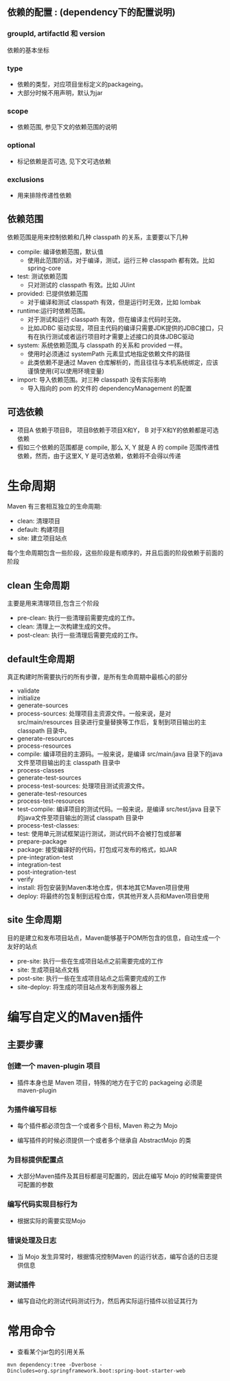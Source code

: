 

## 依赖的配置 : (dependency下的配置说明)

### groupId, artifactId 和 version

依赖的基本坐标

### type

- 依赖的类型，对应项目坐标定义的packageing。
- 大部分时候不用声明，默认为jar

### scope

- 依赖范围, 参见下文的依赖范围的说明

### optional

- 标记依赖是否可选, 见下文可选依赖

### exclusions

- 用来排除传递性依赖



## 依赖范围

依赖范围是用来控制依赖和几种 classpath 的关系，主要要以下几种

- compile: 编译依赖范围，默认值
  - 使用此范围的话，对于编译，测试，运行三种 classpath 都有效。比如 spring-core
- test: 测试依赖范围
  - 只对测试的 classpath 有效。比如 JUint
- provided: 已提供依赖范围
  - 对于编译和测试 classpath 有效，但是运行时无效，比如 lombak
- runtime:运行时依赖范围。
  - 对于测试和运行 classpath 有效，但在编译主代码时无效。
  - 比如JDBC 驱动实现，项目主代码的编译只需要JDK提供的JDBC接口，只有在执行测试或者运行项目时才需要上述接口的具体JDBC驱动
- system: 系统依赖范围,与 classpath 的关系和 provided 一样。
  - 使用时必须通过 systemPath 元素显式地指定依赖文件的路径
  - 此类依赖不是通过 Maven 仓库解析的，而且往往与本机系统绑定，应该谨慎使用(可以使用环境变量)
- import: 导入依赖范围。对三种 classpath 没有实际影响
  - 导入指向的 pom 的文件的 dependencyManagement 的配置

## 可选依赖

- 项目A 依赖于项目B， 项目B依赖于项目X和Y， B 对于X和Y的依赖都是可选依赖
- 假如三个依赖的范围都是 compile, 那么 X, Y 就是 A 的 compile 范围传递性依赖，然而，由于这里X, Y 是可选依赖，依赖将不会得以传递

# 生命周期

Maven 有三套相互独立的生命周期:

- clean: 清理项目
- default: 构建项目
- site: 建立项目站点

每个生命周期包含一些阶段，这些阶段是有顺序的，并且后面的阶段依赖于前面的阶段

## clean 生命周期

主要是用来清理项目,包含三个阶段

- pre-clean: 执行一些清理前需要完成的工作。
- clean: 清理上一次构建生成的文件。
- post-clean: 执行一些清理后需要完成的工作。

## default生命周期

真正构建时所需要执行的所有步骤，是所有生命周期中最核心的部分

- validate
- initialize
- generate-sources
- process-sources: 处理项目主资源文件。一般来说，是对 src/main/resources 目录进行变量替换等工作后，复制到项目输出的主 classpath 目录中。
- generate-resources
- process-resources
- compile: 编译项目的主源码。一般来说，是编译 src/main/java 目录下的java文件至项目输出的主 classpath 目录中
- process-classes
- generate-test-sources
- process-test-sources: 处理项目测试资源文件。
- generate-test-resources
- process-test-resources
- test-compile: 编译项目的测试代码。一般来说，是编译 src/test/java 目录下的java文件至项目输出的测试 classpath 目录中
- process-test-classes:
- test: 使用单元测试框架运行测试，测试代码不会被打包或部署
- prepare-package
- package: 接受编译好的代码，打包成可发布的格式，如JAR
- pre-integration-test
- integration-test
- post-integration-test
- verify
- install: 将包安装到Maven本地仓库，供本地其它Maven项目使用
- deploy: 将最终的包复制到远程仓库，供其他开发人员和Maven项目使用

## site 生命周期

目的是建立和发布项目站点，Maven能够基于POM所包含的信息，自动生成一个友好的站点

- pre-site: 执行一些在生成项目站点之前需要完成的工作
- site: 生成项目站点文档
- post-site: 执行一些在生成项目站点之后需要完成的工作
- site-deploy: 将生成的项目站点发布到服务器上

# 编写自定义的Maven插件

## 主要步骤

### 创建一个 maven-plugin 项目

- 插件本身也是 Maven 项目，特殊的地方在于它的 packageing 必须是 maven-plugin

### 为插件编写目标

- 每个插件都必须包含一个或者多个目标, Maven 称之为 Mojo

- 编写插件的时候必须提供一个或者多个继承自 AbstractMojo 的类

### 为目标提供配置点

- 大部分Maven插件及其目标都是可配置的，因此在编写 Mojo 的时候需要提供可配置的参数

### 编写代码实现目标行为

- 根据实际的需要实现Mojo

### 错误处理及日志

- 当 Mojo 发生异常时，根据情况控制Maven 的运行状态，编写合适的日志提供信息

### 测试插件

- 编写自动化的测试代码测试行为，然后再实际运行插件以验证其行为





# 常用命令

- 查看某个jar包的引用关系

```
mvn dependency:tree -Dverbose -Dincludes=org.springframework.boot:spring-boot-starter-web
```

